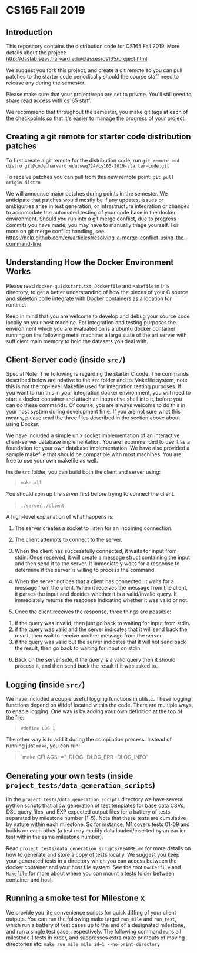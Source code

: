 # CS165 Fall 2019

## Introduction

This repository contains the distribution code for CS165 Fall 2019.
More details about the project: http://daslab.seas.harvard.edu/classes/cs165/project.html

We suggest you fork this project, and create a git remote so you can pull patches to
the starter code periodically should the course staff need to release any during the semester.

Please make sure that your project/repo are set to private.
You'll still need to share read access with cs165 staff.

We recommend that throughout the semester, you make git tags at each of
the checkpoints so that it's easier to manage the progress of your project.

## Creating a git remote for starter code distribution patches
To first create a git remote for the distribution code, run
`git remote add distro git@code.harvard.edu:wwq724/cs165-2019-starter-code.git`

To receive patches you can pull from this new remote point:
`git pull origin distro`

We will announce major patches during points in the semester.
We anticipate that patches would mostly be if any updates, issues or ambiguities arise in test generation, 
or infrastructure integration or changes to accomodate the automated testing of your code base in 
the docker environment. Should you run into a git merge conflict, due to progress commits you have made, you may have to manually triage yourself. 
For more on git merge conflict handling, see: https://help.github.com/en/articles/resolving-a-merge-conflict-using-the-command-line

## Understanding How the Docker Environment Works

Please read `docker-quickstart.txt`, `Dockerfile` and `Makefile` in this directory, to get a better understanding of how
the pieces of your C source and skeleton code integrate with Docker containers as a location for runtime.

Keep in mind that you are welcome to develop and debug your source code locally on your host machine.
For integration and testing purposes the environment which you are evaluated on is a ubuntu docker container
running on the following metal machine: 
a large state of the art server with sufficient main memory to hold the datasets you deal with.

## Client-Server code (inside `src/`)
Special Note: 
The following is regarding the starter C code. The commands described below are relative to the `src`
folder and its Makefile system, note this is not the top-level Makefile used for integration testing purposes.
If you want to run this in your integration docker environment, 
you will need to start a docker container and attach an interactive shell into it, before you can do these commands.
Of course, you are always welcome to do this in your host system during development time.
If you are not sure what this means, please read the three files described in the section above about using Docker.

We have included a simple unix socket implementation of an interactive
client-server database implementation. You are recommended to use it
as a foundation for your own database implementation. We have also
provided a sample makefile that should be compatible with most machines.
You are free to use your own makefile as well.

Inside `src` folder, you can build both the client and server using:

> `make all`

You should spin up the server first before trying to connect the client.

> `./server`
> `./client`

A high-level explanation of what happens is:

1. The server creates a socket to listen for an incoming connection.

2. The client attempts to connect to the server.

3. When the client has successfully connected, it waits for input from stdin.
Once received, it will create a message struct containing the input and
then send it to the server.  It immediately waits for a response to determine
if the server is willing to process the command.

4. When the server notices that a client has connected, it waits for a message
from the client.  When it receives the message from the client, it parses the
input and decides whether it is a valid/invalid query.
It immediately returns the response indicating whether it was valid or not.

5. Once the client receives the response, three things are possible:
1) if the query was invalid, then just go back to waiting for input from stdin.
2) if the query was valid and the server indicates that it will send back the
result, then wait to receive another message from the server.
3) if the query was valid but the server indicates that it will not send back
the result, then go back to waiting for input on stdin.

6. Back on the server side, if the query is a valid query then it should
process it, and then send back the result if it was asked to.

## Logging (inside `src/`)

We have included a couple useful logging functions in utils.c.
These logging functions depend on #ifdef located within the code.
There are multiple ways to enable logging. One way is by adding your own
definition at the top of the file:

> `#define LOG 1`

The other way is to add it during the compilation process. Instead of running
just `make`, you can run:

> `make CFLAGS+="-DLOG -DLOG_ERR -DLOG_INFO"

## Generating your own tests (inside `project_tests/data_generation_scripts`)
iIn the `project_tests/data_generation_scripts` directory we have several python scripts that allow generation
of test templates for base data CSVs, DSL query files, and EXP expected output files for a battery of tests
separated by milestone number (1-5). 
Note that these tests are cumulative by nature within each milestone. 
So for instance, M1 covers tests 01-09 and builds on each other 
(a test may modify data loaded/inserted by an earlier test within the same milestone number).

Read `project_tests/data_generation_scripts/README.md` for more details on how to generate and store a copy of tests locally.
We suggest you keep your generated tests in a directory which you can access between the docker container and your host file system.
See the root `Dockerfile` and `Makefile` for more about where you can mount a tests folder between container and host.

## Running a smoke test for Milestone x
We provide you lite convenience scripts for quick diffing of your client outputs.
You can run the following make target `run_mile` and `run_test`, which run a
battery of test cases up to the end of a designated milestone, and run a single test case, respectively.
The following command runs all milestone 1 tests in order, and suppresses extra make printouts of moving directories etc:
`make run_mile mile_id=1 --no-print-directory`
